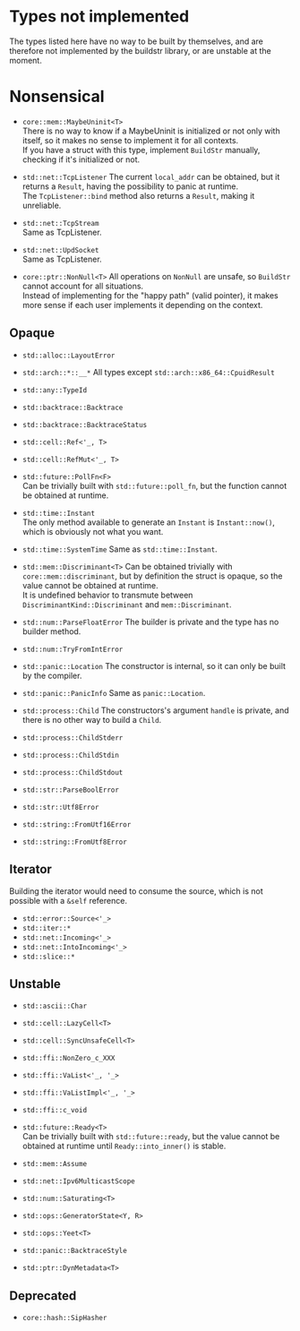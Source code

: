 # Types not implemented
The types listed here have no way to be built by themselves, and are therefore not implemented by the buildstr library, or are unstable at the moment.

# Nonsensical
- `core::mem::MaybeUninit<T>`  
  There is no way to know if a MaybeUninit is initialized or not only with itself, so it makes no sense to implement it for all contexts.  
  If you have a struct with this type, implement `BuildStr` manually, checking if it's initialized or not.

- `std::net::TcpListener`
  The current `local_addr` can be obtained, but it returns a `Result`, having the possibility to panic at runtime.  
  The `TcpListener::bind` method also returns a `Result`, making it unreliable.
- `std::net::TcpStream`  
  Same as TcpListener.
- `std::net::UpdSocket`  
  Same as TcpListener.

- `core::ptr::NonNull<T>`
  All operations on `NonNull` are unsafe, so `BuildStr` cannot account for all situations.  
  Instead of implementing for the "happy path" (valid pointer), it makes more sense if each user implements it depending on the context.

## Opaque
- `std::alloc::LayoutError`
- `std::arch::*::__*`
  All types except `std::arch::x86_64::CpuidResult`
- `std::any::TypeId`
- `std::backtrace::Backtrace`
- `std::backtrace::BacktraceStatus`
- `std::cell::Ref<'_, T>`
- `std::cell::RefMut<'_, T>`

- `std::future::PollFn<F>`  
  Can be trivially built with `std::future::poll_fn`, but the function cannot be obtained at runtime.

- `std::time::Instant`  
  The only method available to generate an `Instant` is `Instant::now()`, which is obviously not what you want.

- `std::time::SystemTime`
  Same as `std::time::Instant`.

- `std::mem::Discriminant<T>`
  Can be obtained trivially with `core::mem::discriminant`, but by definition the struct is opaque, so the value cannot be obtained at runtime.  
  It is undefined behavior to transmute between `DiscriminantKind::Discriminant` and `mem::Discriminant`.

- `std::num::ParseFloatError`
  The builder is private and the type has no builder method.

- `std::num::TryFromIntError`

- `std::panic::Location`
  The constructor is internal, so it can only be built by the compiler.

- `std::panic::PanicInfo`
  Same as `panic::Location`.

- `std::process::Child`
  The constructors's argument `handle` is private, and there is no other way to build a `Child`.

- `std::process::ChildStderr`
- `std::process::ChildStdin`
- `std::process::ChildStdout`
- `std::str::ParseBoolError`
- `std::str::Utf8Error`
- `std::string::FromUtf16Error`
- `std::string::FromUtf8Error`


## Iterator
Building the iterator would need to consume the source, which is not possible with a `&self` reference.
- `std::error::Source<'_>`
- `std::iter::*`
- `std::net::Incoming<'_>`
- `std::net::IntoIncoming<'_>`
- `std::slice::*`

## Unstable
- `std::ascii::Char`
- `std::cell::LazyCell<T>`
- `std::cell::SyncUnsafeCell<T>`
- `std::ffi::NonZero_c_XXX`
- `std::ffi::VaList<'_, '_>`
- `std::ffi::VaListImpl<'_, '_>`
- `std::ffi::c_void`

- `std::future::Ready<T>`  
  Can be trivially built with `std::future::ready`, but the value cannot be obtained at runtime until `Ready::into_inner()` is stable.

- `std::mem::Assume`
- `std::net::Ipv6MulticastScope`
- `std::num::Saturating<T>`
- `std::ops::GeneratorState<Y, R>`
- `std::ops::Yeet<T>`
- `std::panic::BacktraceStyle`
- `std::ptr::DynMetadata<T>`

## Deprecated
- `core::hash::SipHasher`